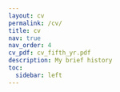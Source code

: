 ```yaml
---
layout: cv
permalink: /cv/
title: cv
nav: true
nav_order: 4
cv_pdf: cv_fifth_yr.pdf
description: My brief history
toc:
  sidebar: left
---
```

